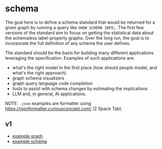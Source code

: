 # schema

The goal here is to define a schema standard that would be returned for a given graph by running a query like `SHOW SCHEMA INFO;`. The first few versions of the standard aim to focus on getting the statistical data about the schemaless label-property graphs. Over the long run, the goal is to incorporate the full definition of any schema the user defines.

The standard should be the basis for building many different applications leveraging the specification. Examples of such applications are:
* what's the right model in the first place (how should people model, and what's the right approach)
* graph schema visualizers
* graph query language code completion
* tools to assist with schema changes by estimating the implications
* LLM and, in general, AI applications.

NOTE: `.json` examples are formatter using https://jsonformatter.curiousconcept.com/ (2 Space Tab).

## v1

* [example graph](v1/examples/create_example.cypher)
* [example schema](v1/examples/schema_example.json)
